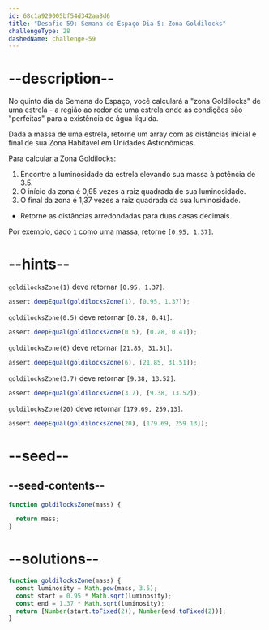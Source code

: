 ```yaml
---
id: 68c1a929005bf54d342aa8d6
title: "Desafio 59: Semana do Espaço Dia 5: Zona Goldilocks"
challengeType: 28
dashedName: challenge-59
---
```


# --description--

No quinto dia da Semana do Espaço, você calculará a "zona Goldilocks" de uma estrela - a região ao redor de uma estrela onde as condições são "perfeitas" para a existência de água líquida.

Dada a massa de uma estrela, retorne um array com as distâncias inicial e final de sua Zona Habitável em Unidades Astronômicas.

Para calcular a Zona Goldilocks:

1. Encontre a luminosidade da estrela elevando sua massa à potência de 3.5.
2. O início da zona é 0,95 vezes a raiz quadrada de sua luminosidade.
3. O final da zona é 1,37 vezes a raiz quadrada da sua luminosidade.

- Retorne as distâncias arredondadas para duas casas decimais.

Por exemplo, dado `1` como uma massa, retorne `[0.95, 1.37]`.

# --hints--

`goldilocksZone(1)` deve retornar `[0.95, 1.37]`.

```js
assert.deepEqual(goldilocksZone(1), [0.95, 1.37]);
```

`goldilocksZone(0.5)` deve retornar `[0.28, 0.41]`.

```js
assert.deepEqual(goldilocksZone(0.5), [0.28, 0.41]);
```

`goldilocksZone(6)` deve retornar `[21.85, 31.51]`.

```js
assert.deepEqual(goldilocksZone(6), [21.85, 31.51]);
```

`goldilocksZone(3.7)` deve retornar `[9.38, 13.52]`.

```js
assert.deepEqual(goldilocksZone(3.7), [9.38, 13.52]);
```

`goldilocksZone(20)` deve retornar `[179.69, 259.13]`.

```js
assert.deepEqual(goldilocksZone(20), [179.69, 259.13]);
```

# --seed--

## --seed-contents--

```js
function goldilocksZone(mass) {

  return mass;
}
```

# --solutions--

```js
function goldilocksZone(mass) {
  const luminosity = Math.pow(mass, 3.5);
  const start = 0.95 * Math.sqrt(luminosity);
  const end = 1.37 * Math.sqrt(luminosity);
  return [Number(start.toFixed(2)), Number(end.toFixed(2))];
}
```
